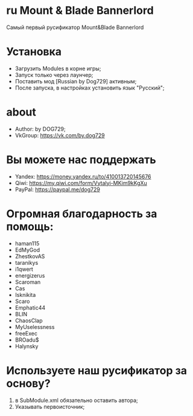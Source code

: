 # ru Mount & Blade Bannerlord
Самый первый русификатор Mount&amp;Blade Bannerlord
# Установка
* Загрузить Modules в корне игры;
* Запуск только через лаунчер;
* Поставить мод [Russian by Dog729] активным;
* После запуска, в настройках установить язык "Русский";
# about
* Author: by DOG729;
* VkGroup: https://vk.com/by.dog729
# Вы можете нас поддержать
* Yandex: https://money.yandex.ru/to/410013720145676
* Qiwi: https://my.qiwi.com/form/Vytalyi-MKim9kKgXu
* PayPal: https://paypal.me/dog729
# Огромная благодарность за помощь:
* haman115
* EdMyGod
* ZhestkovAS
* taranikys
* i1qwert
* energizerus
* Scaroman
* Cas
* Isknikita
* Scaro
* Emphatic44
* BLIN
* ChaosClap
* MyUselessness
* freeExec
* BROadu$
* Halynsky

# Используете наш русификатор за основу?
1. в SubModule.xml обязательно оставить автора;
2. Указывать первоисточник;

